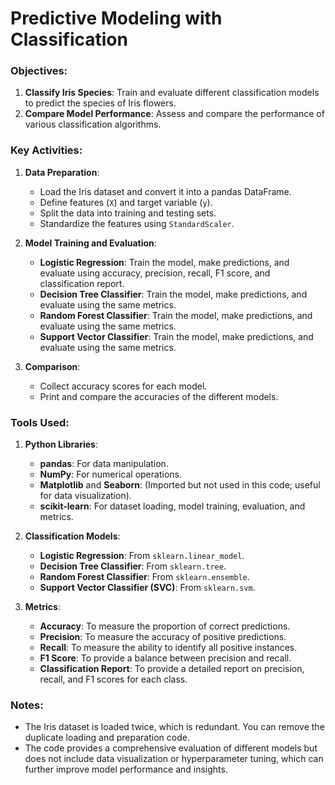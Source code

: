 # Predictive Modeling with Classification

### Objectives:
1. **Classify Iris Species**: Train and evaluate different classification models to predict the species of Iris flowers.
2. **Compare Model Performance**: Assess and compare the performance of various classification algorithms.

### Key Activities:
1. **Data Preparation**:
   - Load the Iris dataset and convert it into a pandas DataFrame.
   - Define features (`X`) and target variable (`y`).
   - Split the data into training and testing sets.
   - Standardize the features using `StandardScaler`.

2. **Model Training and Evaluation**:
   - **Logistic Regression**: Train the model, make predictions, and evaluate using accuracy, precision, recall, F1 score, and classification report.
   - **Decision Tree Classifier**: Train the model, make predictions, and evaluate using the same metrics.
   - **Random Forest Classifier**: Train the model, make predictions, and evaluate using the same metrics.
   - **Support Vector Classifier**: Train the model, make predictions, and evaluate using the same metrics.

3. **Comparison**:
   - Collect accuracy scores for each model.
   - Print and compare the accuracies of the different models.

### Tools Used:
1. **Python Libraries**:
   - **pandas**: For data manipulation.
   - **NumPy**: For numerical operations.
   - **Matplotlib** and **Seaborn**: (Imported but not used in this code; useful for data visualization).
   - **scikit-learn**: For dataset loading, model training, evaluation, and metrics.

2. **Classification Models**:
   - **Logistic Regression**: From `sklearn.linear_model`.
   - **Decision Tree Classifier**: From `sklearn.tree`.
   - **Random Forest Classifier**: From `sklearn.ensemble`.
   - **Support Vector Classifier (SVC)**: From `sklearn.svm`.

3. **Metrics**:
   - **Accuracy**: To measure the proportion of correct predictions.
   - **Precision**: To measure the accuracy of positive predictions.
   - **Recall**: To measure the ability to identify all positive instances.
   - **F1 Score**: To provide a balance between precision and recall.
   - **Classification Report**: To provide a detailed report on precision, recall, and F1 scores for each class.

### Notes:
- The Iris dataset is loaded twice, which is redundant. You can remove the duplicate loading and preparation code.
- The code provides a comprehensive evaluation of different models but does not include data visualization or hyperparameter tuning, which can further improve model performance and insights.

